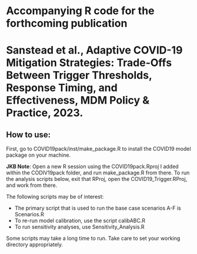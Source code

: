 # Accompanying R code for the forthcoming publication 
# Sanstead et al., Adaptive COVID-19 Mitigation Strategies: Trade-Offs Between Trigger Thresholds, Response Timing, and Effectiveness, MDM Policy & Practice, 2023.
## How to use:

First, go to COVID19pack/inst/make_package.R to install the COVID19 model package on your machine.

**JKB Note**: Open a new R session using the COVID19pack.Rproj I added within the CODIV19pack folder, and run make_package.R from there.
To run the analysis scripts below, exit that RProj, open the COVID19_Trigger.RProj, and work from there.

The following scripts may be of interest:

-   The primary script that is used to run the base case scenarios A-F is Scenarios.R
-   To re-run model calibration, use the script calibABC.R
-   To run sensitivity analyses, use Sensitivity_Analysis.R

Some scripts may take a long time to run. Take care to set your working directory appropriately.
